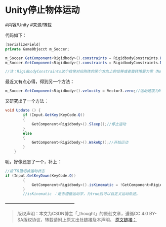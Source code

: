 Unity停止物体运动
====

#内容/Unity #来源/转载 

代码如下：
```c#
[SerializeField]
private GameObjecct m_Soccer;

m_Soccer.GetComponent<Rigidbody>().constraints = RigidbodyConstraints.FreezeAll;//第一步，让刚体停下来(“冻结”位移、旋转)
m_Soccer.GetComponent<Rigidbody>().constraints = RigidbodyConstraints.None;//第二步，让刚体能被后续控制做运动

//注：RigidbodyConstraints这个枚举对应刚体的某个方向上的位移或者旋转增量为零（None除外，不加限制），有时间的可以测一测
```

最近又有点心得，得到另一个方法：
```c#
m_Soccer.GetComponent<Rigidbody>().velocity = Vector3.zero;//运动速度为0，自然也就不运动了，这里的velocity是一个矢量
```

又研究出了一个方法：
```c#
void Update () {
        if (Input.GetKey(KeyCode.Q))
        {
            GetComponent<Rigidbody>().Sleep();//停止运动
        }
        else
        {
            GetComponent<Rigidbody>().WakeUp();//开始运动
        }
	}
```

呃，好像还忘了一个，补上：
```c#
//按下Q键切换运动状态
if (Input.GetKeyDown(KeyCode.Q))
        {
            GetComponent<Rigidbody>().isKinematic = !GetComponent<Rigidbody>().isKinematic;
        }
        //isKinematic ：是否遵循运动学，为true后可以自定义运动轨迹。
```

————————————————
> 版权声明：本文为CSDN博主「_thought」的原创文章，遵循CC 4.0 BY-SA版权协议，转载请附上原文出处链接及本声明。
[原文链接：](https://blog.csdn.net/lm_mt/article/details/72734449)